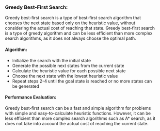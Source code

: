 ### Greedy Best-First Search:
Greedy best-first search is a type of best-first search algorithm that chooses the next state based only on the heuristic value, without considering the actual cost of reaching that state. Greedy best-first search is a type of greedy algorithm and can be less efficient than more complex search algorithms, as it does not always choose the optimal path.



#### Algorithm:

  - Initialize the search with the initial state
  - Generate the possible next states from the current state
  - Calculate the heuristic value for each possible next state
  - Choose the next state with the lowest heuristic value
  - Repeat steps 2-4 until the goal state is reached or no more states can be generated


#### Performance Evaluation:
Greedy best-first search can be a fast and simple algorithm for problems with simple and easy-to-calculate heuristic functions. However, it can be less efficient than more complex search algorithms such as A* search, as it does not take into account the actual cost of reaching the current state.
